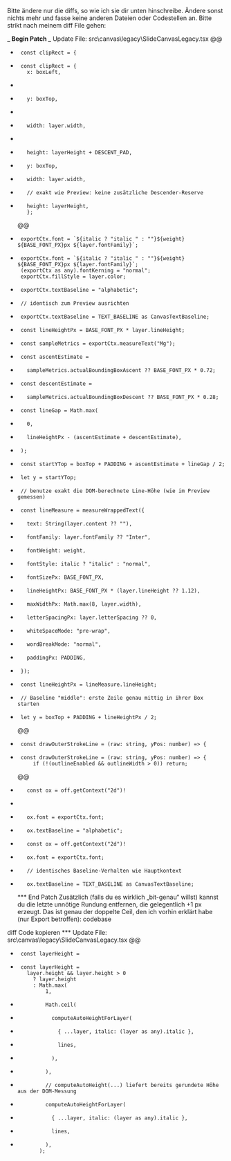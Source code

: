 Bitte ändere nur die diffs, so wie ich sie dir unten hinschreibe. Ändere sonst nichts mehr und fasse keine anderen Dateien oder Codestellen an. Bitte strikt nach meinem diff File gehen:

**_ Begin Patch
_** Update File: src\canvas\legacy\SlideCanvasLegacy.tsx
@@

-      const clipRect = {

*      const clipRect = {
         x: boxLeft,

-
-        y: boxTop,
-
-        width: layer.width,
-
-        height: layerHeight + DESCENT_PAD,

*        y: boxTop,
*        width: layer.width,
*        // exakt wie Preview: keine zusätzliche Descender-Reserve
*        height: layerHeight,
         };
  @@

-      exportCtx.font = `${italic ? "italic " : ""}${weight} ${BASE_FONT_PX}px ${layer.fontFamily}`;

*      exportCtx.font = `${italic ? "italic " : ""}${weight} ${BASE_FONT_PX}px ${layer.fontFamily}`;
       (exportCtx as any).fontKerning = "normal";
       exportCtx.fillStyle = layer.color;

-      exportCtx.textBaseline = "alphabetic";

*      // identisch zum Preview ausrichten
*      exportCtx.textBaseline = TEXT_BASELINE as CanvasTextBaseline;

-      const lineHeightPx = BASE_FONT_PX * layer.lineHeight;
-      const sampleMetrics = exportCtx.measureText("Mg");
-      const ascentEstimate =
-        sampleMetrics.actualBoundingBoxAscent ?? BASE_FONT_PX * 0.72;
-      const descentEstimate =
-        sampleMetrics.actualBoundingBoxDescent ?? BASE_FONT_PX * 0.28;
-      const lineGap = Math.max(
-        0,
-        lineHeightPx - (ascentEstimate + descentEstimate),
-      );
-      const startYTop = boxTop + PADDING + ascentEstimate + lineGap / 2;
-      let y = startYTop;

*      // benutze exakt die DOM-berechnete Line-Höhe (wie im Preview gemessen)
*      const lineMeasure = measureWrappedText({
*        text: String(layer.content ?? ""),
*        fontFamily: layer.fontFamily ?? "Inter",
*        fontWeight: weight,
*        fontStyle: italic ? "italic" : "normal",
*        fontSizePx: BASE_FONT_PX,
*        lineHeightPx: BASE_FONT_PX * (layer.lineHeight ?? 1.12),
*        maxWidthPx: Math.max(8, layer.width),
*        letterSpacingPx: layer.letterSpacing ?? 0,
*        whiteSpaceMode: "pre-wrap",
*        wordBreakMode: "normal",
*        paddingPx: PADDING,
*      });
*      const lineHeightPx = lineMeasure.lineHeight;
*      // Baseline "middle": erste Zeile genau mittig in ihrer Box starten
*      let y = boxTop + PADDING + lineHeightPx / 2;
  @@

-      const drawOuterStrokeLine = (raw: string, yPos: number) => {

*      const drawOuterStrokeLine = (raw: string, yPos: number) => {
           if (!(outlineEnabled && outlineWidth > 0)) return;
  @@

-        const ox = off.getContext("2d")!
-
-        ox.font = exportCtx.font;
-        ox.textBaseline = "alphabetic";

*        const ox = off.getContext("2d")!
*        ox.font = exportCtx.font;
*        // identisches Baseline-Verhalten wie Hauptkontext
*        ox.textBaseline = TEXT_BASELINE as CanvasTextBaseline;
  \*\*\* End Patch
  Zusätzlich (falls du es wirklich „bit-genau“ willst) kannst du die letzte unnötige Rundung entfernen, die gelegentlich +1 px erzeugt. Das ist genau der doppelte Ceil, den ich vorhin erklärt habe (nur Export betroffen):
  codebase

diff
Code kopieren
\*\*\* Update File: src\canvas\legacy\SlideCanvasLegacy.tsx
@@

-      const layerHeight =

*      const layerHeight =
         layer.height && layer.height > 0
           ? layer.height
           : Math.max(
               1,

-              Math.ceil(
-                computeAutoHeightForLayer(
-                  { ...layer, italic: (layer as any).italic },
-                  lines,
-                ),
-              ),

*              // computeAutoHeight(...) liefert bereits gerundete Höhe aus der DOM-Messung
*              computeAutoHeightForLayer(
*                { ...layer, italic: (layer as any).italic },
*                lines,
*              ),
             );
